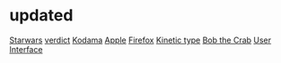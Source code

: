 # updated

[Starwars](https://nerdmanship.github.io/bb8/dist/)
[verdict](https://nerdmanship.github.io/_verdict-module/dist/)
[Kodama](https://nerdmanship.github.io/kodamaProject/dist/)
[Apple]()
[Firefox]()
[Kinetic type]()
[Bob the Crab]()
[User Interface]()
